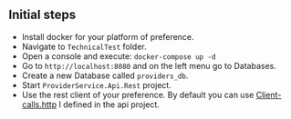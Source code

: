 ## Initial steps
- Install docker for your platform of preference.
- Navigate to `TechnicalTest` folder.
- Open a console and execute: `docker-compose up -d`
- Go to `http://localhost:8080` and on the left menu go to Databases.
- Create a new Database called `providers_db`. 
- Start `ProviderService.Api.Rest` project.
- Use the rest client of your preference. By default you can use [Client-calls.http](./TechnicalTest/ProviderService.Api.Rest/Client-calls.http) I defined in the api project.